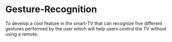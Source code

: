 # Gesture-Recognition
To develop a cool feature in the smart-TV that can recognize five different gestures performed by the user which will help users control the TV without using a remote.
